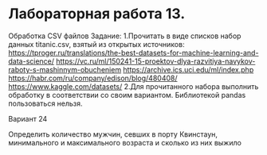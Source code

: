 # Лабораторная работа 13.
Обработка CSV файлов
Задание: 
1.Прочитать в виде списков набор данных titanic.csv, взятый из открытых источников:
https://tproger.ru/translations/the-best-datasets-for-machine-learning-and-data-science/
https://vc.ru/ml/150241-15-proektov-dlya-razvitiya-navykov-raboty-s-mashinnym-obucheniem
https://archive.ics.uci.edu/ml/index.php
https://habr.com/ru/company/edison/blog/480408/
https://www.kaggle.com/datasets/
2.Для прочитанного набора выполнить обработку в соответствии со своим вариантом. Библиотекой pandas пользоваться нельзя.

Вариант 24

Определить количество мужчин, севших в порту Квинстаун, минимального и максимального возраста и сколько из них выжило
